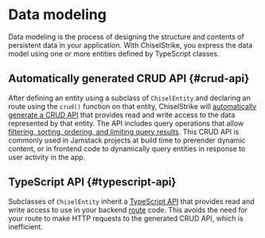 # Data modeling

Data modeling is the process of designing the structure and contents of
persistent data in your application. With ChiselStrike, you express the data
model using one or more entities defined by TypeScript classes.

## Automatically generated CRUD API {#crud-api}

After defining an entity using a subclass of `ChiselEntity` and declaring an
route using the `crud()` function on that entity, ChiselStrike will
[automatically generate a CRUD API][crud-api] that provides read and write
access to the data represented by that entity. The API includes query operations
that allow [filtering, sorting, ordering, and limiting query
results][query-api]. This CRUD API is commonly used in Jamstack projects at
build time to prerender dynamic content, or in frontend code to dynamically
query entities in response to user activity in the app.

## TypeScript API {#typescript-api}

Subclasses of `ChiselEntity` inherit a [TypeScript API] that provides read and
write access to use in your backend [route] code. This avoids the need for your
route to make HTTP requests to the generated CRUD API, which is inefficient.


[crud-api]: ../entity-crud-api/
[query-api]: ../entity-crud-api/filter-order-limit-query
[TypeScript API]: ../entity-ts-api/
[route]: ../routing/
